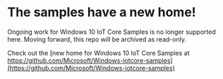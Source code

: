 
# The samples have a new home!  

Ongoing work for Windows 10 IoT Core Samples is no longer supported here.  Moving forward, this repo will be archived as read-only.

Check out the [new home for Windows 10 IoT Core Samples at https://github.com/Microsoft/Windows-iotcore-samples](https://github.com/Microsoft/Windows-iotcore-samples)

